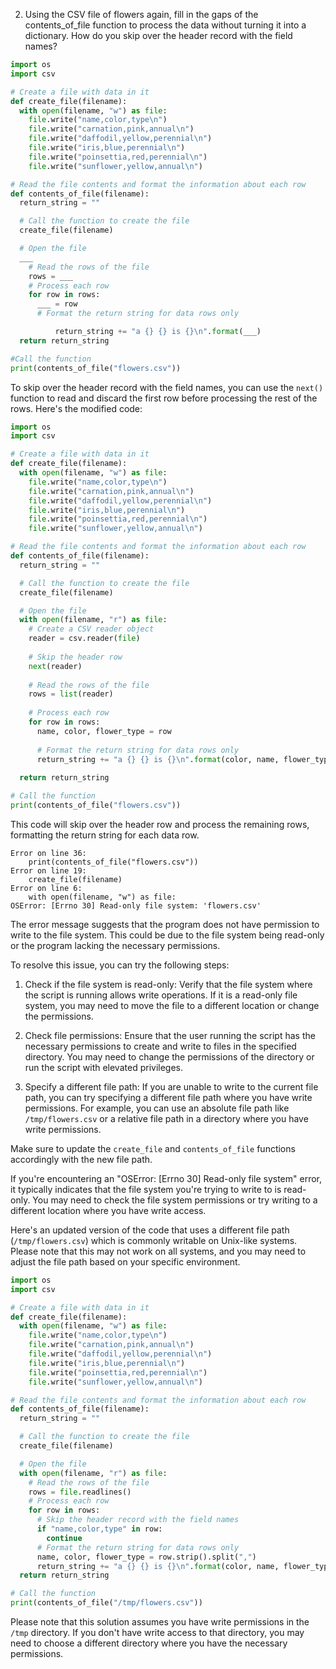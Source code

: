 2. Using the CSV file of flowers again, fill in the gaps of the contents_of_file function to process the data without turning it into a dictionary. How do you skip over the header record with the field names?

```python
import os
import csv

# Create a file with data in it
def create_file(filename):
  with open(filename, "w") as file:
    file.write("name,color,type\n")
    file.write("carnation,pink,annual\n")
    file.write("daffodil,yellow,perennial\n")
    file.write("iris,blue,perennial\n")
    file.write("poinsettia,red,perennial\n")
    file.write("sunflower,yellow,annual\n")

# Read the file contents and format the information about each row
def contents_of_file(filename):
  return_string = ""

  # Call the function to create the file 
  create_file(filename)

  # Open the file
  ___
    # Read the rows of the file
    rows = ___
    # Process each row
    for row in rows:
      ___ = row
      # Format the return string for data rows only

          return_string += "a {} {} is {}\n".format(___)
  return return_string

#Call the function
print(contents_of_file("flowers.csv"))
```

To skip over the header record with the field names, you can use the `next()` function to read and discard the first row before processing the rest of the rows. Here's the modified code:

```python
import os
import csv

# Create a file with data in it
def create_file(filename):
  with open(filename, "w") as file:
    file.write("name,color,type\n")
    file.write("carnation,pink,annual\n")
    file.write("daffodil,yellow,perennial\n")
    file.write("iris,blue,perennial\n")
    file.write("poinsettia,red,perennial\n")
    file.write("sunflower,yellow,annual\n")

# Read the file contents and format the information about each row
def contents_of_file(filename):
  return_string = ""

  # Call the function to create the file 
  create_file(filename)

  # Open the file
  with open(filename, "r") as file:
    # Create a CSV reader object
    reader = csv.reader(file)
    
    # Skip the header row
    next(reader)
    
    # Read the rows of the file
    rows = list(reader)
    
    # Process each row
    for row in rows:
      name, color, flower_type = row
      
      # Format the return string for data rows only
      return_string += "a {} {} is {}\n".format(color, name, flower_type)
  
  return return_string

# Call the function
print(contents_of_file("flowers.csv"))
```

This code will skip over the header row and process the remaining rows, formatting the return string for each data row.

```
Error on line 36:
    print(contents_of_file("flowers.csv"))
Error on line 19:
    create_file(filename)
Error on line 6:
    with open(filename, "w") as file:
OSError: [Errno 30] Read-only file system: 'flowers.csv'
```

The error message suggests that the program does not have permission to write to the file system. This could be due to the file system being read-only or the program lacking the necessary permissions.

To resolve this issue, you can try the following steps:

1. Check if the file system is read-only: Verify that the file system where the script is running allows write operations. If it is a read-only file system, you may need to move the file to a different location or change the permissions.

2. Check file permissions: Ensure that the user running the script has the necessary permissions to create and write to files in the specified directory. You may need to change the permissions of the directory or run the script with elevated privileges.

3. Specify a different file path: If you are unable to write to the current file path, you can try specifying a different file path where you have write permissions. For example, you can use an absolute file path like `/tmp/flowers.csv` or a relative file path in a directory where you have write permissions.

Make sure to update the `create_file` and `contents_of_file` functions accordingly with the new file path.

If you're encountering an "OSError: [Errno 30] Read-only file system" error, it typically indicates that the file system you're trying to write to is read-only. You may need to check the file system permissions or try writing to a different location where you have write access.

Here's an updated version of the code that uses a different file path (`/tmp/flowers.csv`) which is commonly writable on Unix-like systems. Please note that this may not work on all systems, and you may need to adjust the file path based on your specific environment.

```python
import os
import csv

# Create a file with data in it
def create_file(filename):
  with open(filename, "w") as file:
    file.write("name,color,type\n")
    file.write("carnation,pink,annual\n")
    file.write("daffodil,yellow,perennial\n")
    file.write("iris,blue,perennial\n")
    file.write("poinsettia,red,perennial\n")
    file.write("sunflower,yellow,annual\n")

# Read the file contents and format the information about each row
def contents_of_file(filename):
  return_string = ""

  # Call the function to create the file 
  create_file(filename)

  # Open the file
  with open(filename, "r") as file:
    # Read the rows of the file
    rows = file.readlines()
    # Process each row
    for row in rows:
      # Skip the header record with the field names
      if "name,color,type" in row:
        continue
      # Format the return string for data rows only
      name, color, flower_type = row.strip().split(",")
      return_string += "a {} {} is {}\n".format(color, name, flower_type)
  return return_string

# Call the function
print(contents_of_file("/tmp/flowers.csv"))
```

Please note that this solution assumes you have write permissions in the `/tmp` directory. If you don't have write access to that directory, you may need to choose a different directory where you have the necessary permissions.